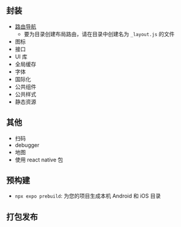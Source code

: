 ## 封装

- [路由导航](https://docs.expo.dev/router/introduction/)
  - 要为目录创建布局路由，请在目录中创建名为 `_layout.js` 的文件
- 图标
- 接口
- UI 库
- 全局缓存
- 字体
- 国际化
- 公共组件
- 公共样式
- 静态资源

## 其他

- 扫码
- debugger
- 地图
- 使用 react native 包

## 预构建

- `npx expo prebuild`: 为您的项目生成本机 Android 和 iOS 目录

## 打包发布
